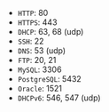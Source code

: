 - `HTTP`: 80
- `HTTPS`: 443
- `DHCP`: 63, 68 (udp)
- `SSH`: 22
- `DNS`: 53 (udp)
- `FTP`: 20, 21
- `MySQL`: 3306
- `PostgreSQL`: 5432
- `Oracle`: 1521
- `DHCPv6`: 546, 547 (udp)